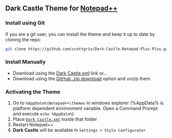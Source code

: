 ## Dark Castle Theme for [Notepad++](https://notepad-plus-plus.org/)

### Install using Git

If you are a git user, you can install the theme and keep it up to date by cloning the repo:

```bash
git clone https://github.com/scottgriv/Dark-Castle-Notepad-Plus-Plus.git
```

### Install Manually

- Download using the [Dark Castle.xml](https://raw.githubusercontent.com/scottgriv/Dark-Castle-Notepad-Plus-Plus/main/Dark%20Castle.xml) link or...
- Download using the [GitHub .zip download](https://github.com/scottgriv/Dark-Castle-Notepad-Plus-Plus/archive/main.zip) option and unzip them.

### Activating the Theme

1.  Go to `%AppData%\Notepad++\themes` in windows explorer (%AppData% is platform dependent environment variable. Open a Command Prompt and execute `echo %AppData%`)
2.  Place [`Dark Castle.xml`](https://raw.githubusercontent.com/scottgriv/Dark-Castle-Notepad-Plus-Plus/main/Dark%20Castle.xml) inside that folder
3.  Restart Notepad++
4.  **Dark Castle** will be available in `Settings > Style Configurator`

